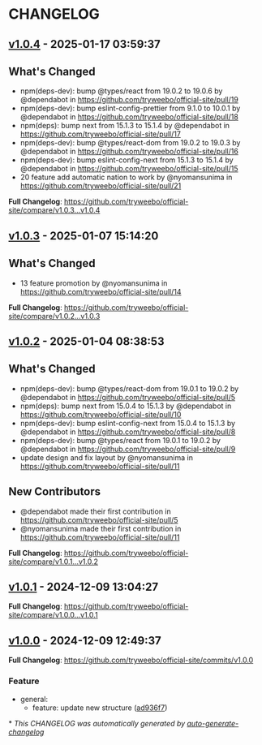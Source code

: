 # CHANGELOG

## [v1.0.4](https://github.com/tryweebo/official-site/releases/tag/v1.0.4) - 2025-01-17 03:59:37

## What's Changed

- npm(deps-dev): bump @types/react from 19.0.2 to 19.0.6 by @dependabot in https://github.com/tryweebo/official-site/pull/19
- npm(deps-dev): bump eslint-config-prettier from 9.1.0 to 10.0.1 by @dependabot in https://github.com/tryweebo/official-site/pull/18
- npm(deps): bump next from 15.1.3 to 15.1.4 by @dependabot in https://github.com/tryweebo/official-site/pull/17
- npm(deps-dev): bump @types/react-dom from 19.0.2 to 19.0.3 by @dependabot in https://github.com/tryweebo/official-site/pull/16
- npm(deps-dev): bump eslint-config-next from 15.1.3 to 15.1.4 by @dependabot in https://github.com/tryweebo/official-site/pull/15
- 20 feature add automatic nation to work by @nyomansunima in https://github.com/tryweebo/official-site/pull/21

**Full Changelog**: https://github.com/tryweebo/official-site/compare/v1.0.3...v1.0.4

## [v1.0.3](https://github.com/tryweebo/official-site/releases/tag/v1.0.3) - 2025-01-07 15:14:20

## What's Changed

- 13 feature promotion by @nyomansunima in https://github.com/tryweebo/official-site/pull/14

**Full Changelog**: https://github.com/tryweebo/official-site/compare/v1.0.2...v1.0.3

## [v1.0.2](https://github.com/tryweebo/official-site/releases/tag/v1.0.2) - 2025-01-04 08:38:53

## What's Changed

- npm(deps-dev): bump @types/react-dom from 19.0.1 to 19.0.2 by @dependabot in https://github.com/tryweebo/official-site/pull/5
- npm(deps): bump next from 15.0.4 to 15.1.3 by @dependabot in https://github.com/tryweebo/official-site/pull/10
- npm(deps-dev): bump eslint-config-next from 15.0.4 to 15.1.3 by @dependabot in https://github.com/tryweebo/official-site/pull/8
- npm(deps-dev): bump @types/react from 19.0.1 to 19.0.2 by @dependabot in https://github.com/tryweebo/official-site/pull/9
- update design and fix layout by @nyomansunima in https://github.com/tryweebo/official-site/pull/11

## New Contributors

- @dependabot made their first contribution in https://github.com/tryweebo/official-site/pull/5
- @nyomansunima made their first contribution in https://github.com/tryweebo/official-site/pull/11

**Full Changelog**: https://github.com/tryweebo/official-site/compare/v1.0.1...v1.0.2

## [v1.0.1](https://github.com/tryweebo/official-site/releases/tag/v1.0.1) - 2024-12-09 13:04:27

**Full Changelog**: https://github.com/tryweebo/official-site/compare/v1.0.0...v1.0.1

## [v1.0.0](https://github.com/tryweebo/official-site/releases/tag/v1.0.0) - 2024-12-09 12:49:37

**Full Changelog**: https://github.com/tryweebo/official-site/commits/v1.0.0

### Feature

- general:
  - feature: update new structure ([ad936f7](https://github.com/tryweebo/official-site/commit/ad936f7b6b2196c1a497d7c8b2565e7ff7c5e3ff))

\* _This CHANGELOG was automatically generated by [auto-generate-changelog](https://github.com/BobAnkh/auto-generate-changelog)_
